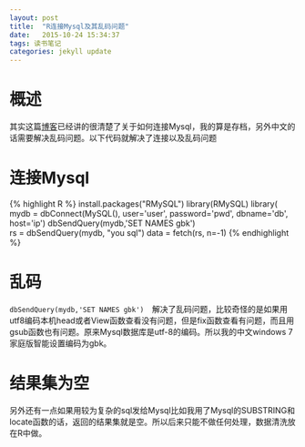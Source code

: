 ```yaml
---
layout: post
title:  "R连接Mysql及其乱码问题"
date:   2015-10-24 15:34:37
tags: 读书笔记
categories: jekyll update
---
```



# 概述
其实这篇[博客](http://www.r-bloggers.com/accessing-mysql-through-r/)已经讲的很清楚了关于如何连接Mysql，我的算是存档，另外中文的话需要解决乱码问题。以下代码就解决了连接以及乱码问题


# 连接Mysql

{% highlight R %}
install.packages("RMySQL")
library(RMySQL)
library(
mydb = dbConnect(MySQL(), user='user', password='pwd', dbname='db', host='ip')
dbSendQuery(mydb,'SET NAMES gbk')  
rs = dbSendQuery(mydb, "you sql")
data = fetch(rs, n=-1)
{% endhighlight %}

# 乱码
```dbSendQuery(mydb,'SET NAMES gbk')  ```解决了乱码问题，比较奇怪的是如果用utf8编码本机head或者View函数查看没有问题，但是fix函数查看有问题，而且用gsub函数也有问题。原来Mysql数据库是utf-8的编码。所以我的中文windows 7家庭版智能设置编码为gbk。

# 结果集为空
另外还有一点如果用较为复杂的sql发给Mysql比如我用了Mysql的SUBSTRING和locate函数的话，返回的结果集就是空。所以后来只能不做任何处理，数据清洗放在R中做。


